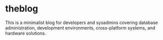 # theblog

This is a minimalist blog for developers and sysadmins covering database administration, development environments, cross-platform systems, and hardware solutions.
